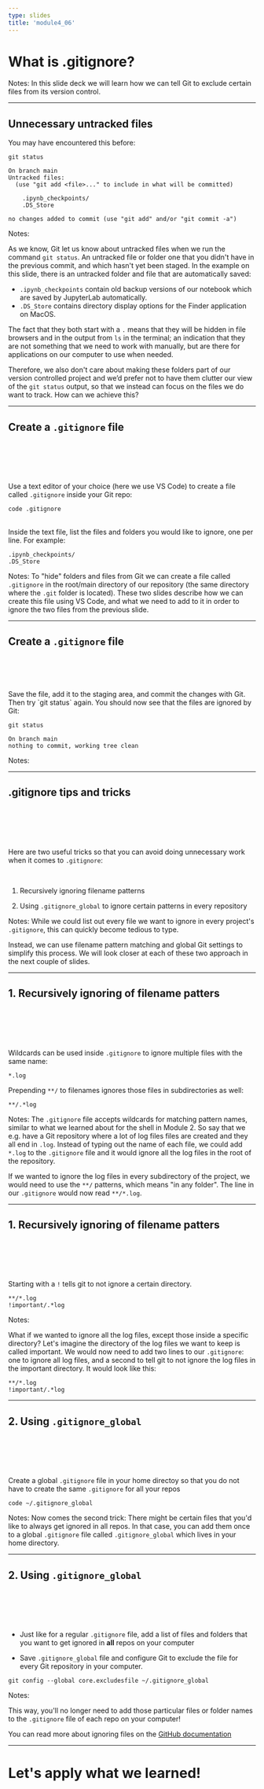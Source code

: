 ```yaml
---
type: slides
title: 'module4_06'
---
```


# What is .gitignore?

Notes:
In this slide deck we will learn how we can tell Git to exclude certain files from its version control.

---

## Unnecessary untracked files

You may have encountered this before:

```
git status
```

```out
On branch main
Untracked files:
  (use "git add <file>..." to include in what will be committed)

	.ipynb_checkpoints/
	.DS_Store

no changes added to commit (use "git add" and/or "git commit -a")
```

Notes:

As we know,
Git let us know about untracked files when we run the command `git status`.
An untracked file or folder one that you didn't have in the previous commit, 
and which hasn't yet been staged. 
In the example on this slide,
there is an untracked folder and file that are automatically saved:

- `.ipynb_checkpoints` contain old backup versions of our notebook which are saved by JupyterLab automatically.
- `.DS_Store` contains directory display options for the Finder application on MacOS.

The fact that they both start with a `.` means 
that they will be hidden in file browsers and in the output from `ls` in the terminal;
an indication that they are not something that we need to work with manually,
but are there for applications on our computer to use when needed.

Therefore,
we also don't care about making these folders part of our version controlled project
and we’d prefer not to have them clutter our view of the `git status` output,
so that we instead can focus on the files we do want to track.
How can we achieve this?

---

## Create a `.gitignore` file

<br>
<br>
<br>
<br>


Use a text editor of your choice (here we use VS Code) to create a file called `.gitignore` inside your Git repo:

```
code .gitignore
```

<br>
Inside the text file, list the files and folders you would like to ignore, one per line. For example:

```
.ipynb_checkpoints/
.DS_Store
```

Notes:
To "hide" folders and files from Git
we can create a file called `.gitignore` in the root/main directory of our repository
(the same directory where the `.git` folder is located).
These two slides describe how we can create this file using VS Code,
and what we need to add to it
in order to ignore the two files from the previous slide.

---

## Create a `.gitignore` file

<br>
<br>
<br>
<br>
Save the file, add it to the staging area, and commit the changes with Git. 
<br>
Then try `git status` again. You should now see that the files are ignored by Git:

```
git status
```

```out
On branch main
nothing to commit, working tree clean
```

Notes:


---

## .gitignore tips and tricks

<br>
<br>
<br>
<br>

Here are two useful tricks so that you can avoid doing unnecessary work when it comes to `.gitignore`:

<br>

1. Recursively ignoring filename patterns

2. Using `.gitignore_global` to ignore certain patterns in every repository

Notes:
While we could list out every file we want to ignore
in every project's `.gitignore`,
this can quickly become tedious to type.

Instead,
we can use filename pattern matching and global Git settings
to simplify this process.
We will look closer at each of these two approach in the next couple of slides.

---

## 1. Recursively ignoring of filename patters

<br>
<br>
<br>
<br>

Wildcards can be used inside `.gitignore` to ignore multiple files with the same name:

```
*.log
```

Prepending `**/` to filenames ignores those files in subdirectories as well:

```
**/.*log
```

Notes:
The `.gitignore` file accepts wildcards for matching pattern names,
similar to what we learned about for the shell in Module 2.
So say that we e.g. have a Git repository
where a lot of log files files are created
and they all end in `.log`.
Instead of typing out the name of each file,
we could add `*.log` to the `.gitignore` file
and it would ignore all the log files in the root of the repository.

If we wanted to ignore the log files in every subdirectory of the project,
we would need to use the `**/` patterns,
which means "in any folder".
The line in our `.gitignore` would now read `**/*.log`.

---

## 1. Recursively ignoring of filename patters

<br>
<br>
<br>
<br>

Starting with a `!` tells git to not ignore a certain directory.

```
**/*.log
!important/.*log
```

Notes:

What if we wanted to ignore all the log files,
except those inside a specific directory?
Let's imagine the directory of the log files we want to keep is called important.
We would now need to add two lines to our `.gitignore`:
one to ignore all log files,
and a second to tell git to not ignore the log files in the important directory.
It would look like this:

```
**/*.log
!important/.*log
```

---

## 2. Using `.gitignore_global`

<br>
<br>
<br>
<br>

Create a global `.gitignore` file in your home directoy so that you do not have to create the same `.gitignore` for all your repos

```
code ~/.gitignore_global
```
Notes:
Now comes the second trick: There might be certain files that you'd like to always get ignored in all repos. In that case, you can add them once to a global `.gitignore` file called `.gitignore_global` which lives in your home directory.



---

## 2. Using `.gitignore_global`

<br>
<br>
<br>
<br>


- Just like for a regular `.gitignore` file, add a list of files and folders that you want to get ignored in **all** repos on your computer

- Save `.gitignore_global` file and configure Git to exclude the file for every Git repository in your computer.

```
git config --global core.excludesfile ~/.gitignore_global
```

Notes:

This way, you'll no longer need to add those particular files or folder names to the `.gitignore` file of each repo on your computer!

You can read more about ignoring files on the [GitHub documentation](https://docs.github.com/en/get-started/getting-started-with-git/ignoring-files)

---

# Let's apply what we learned!
